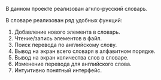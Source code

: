 В данном проекте реализован агнло-русский словарь.

В словаре реализован ряд удобных функций:
1. Добавление нового элемента в словарь.
2. Чтение/запись элементов в файл.
3. Поиск перевода по английскому слову.
4. Вывод на экран всего словаря в алфавитном порядке.
5. Вывод на экран количества слов в словаре.
6. Изменение перевода для английского слова.
7. Интуитивно понятный интерфейс.
